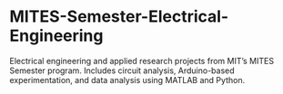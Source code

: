 # MITES-Semester-Electrical-Engineering
Electrical engineering and applied research projects from MIT’s MITES Semester program. Includes circuit analysis, Arduino-based experimentation, and data analysis using MATLAB and Python.
